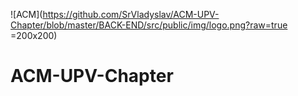 ![ACM](https://github.com/SrVladyslav/ACM-UPV-Chapter/blob/master/BACK-END/src/public/img/logo.png?raw=true =200x200)
# ACM-UPV-Chapter
